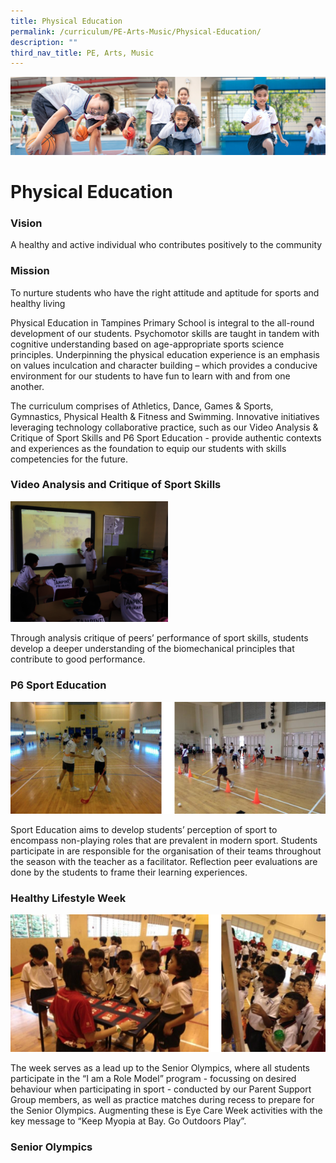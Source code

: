 ```yaml
---
title: Physical Education
permalink: /curriculum/PE-Arts-Music/Physical-Education/
description: ""
third_nav_title: PE, Arts, Music
---
```

![](/images/Our%20Learning%20Experiences.jpg)

Physical Education
==================

### **Vision**

A healthy and active individual who contributes positively to the community  
  

### **Mission**

To nurture students who have the right attitude and aptitude for sports and healthy living  

Physical Education in Tampines Primary School is integral to the all-round development of our students. Psychomotor skills are taught in tandem with cognitive understanding based on age-appropriate sports science principles. Underpinning the physical education experience is an emphasis on values inculcation and character building – which provides a conducive environment for our students to have fun to learn with and from one another.

  

The curriculum comprises of Athletics, Dance, Games & Sports, Gymnastics, Physical Health & Fitness and Swimming. Innovative initiatives leveraging technology collaborative practice, such as our Video Analysis & Critique of Sport Skills and P6 Sport Education - provide authentic contexts and experiences as the foundation to equip our students with skills competencies for the future.

 
### **Video Analysis and Critique of Sport Skills**

<img src="/images/Video%20Analysis%20and%20Critique%20of%20Sport%20Skills-2.png" style="width:50%">

Through analysis critique of peers’ performance of sport skills, students develop a deeper understanding of the biomechanical principles that contribute to good performance.

  

### **P6 Sport Education**

![](/images/PE.png)

Sport Education aims to develop students’ perception of sport to encompass non-playing roles that are prevalent in modern sport. Students participate in are responsible for the organisation of their teams throughout the season with the teacher as a facilitator. Reflection peer evaluations are done by the students to frame their learning experiences.

### **Healthy Lifestyle Week**

![](/images/PE2.png)

The week serves as a lead up to the Senior Olympics, where all students participate in the “I am a Role Model” program - focussing on desired behaviour when participating in sport - conducted by our Parent Support Group members, as well as practice matches during recess to prepare for the Senior Olympics. Augmenting these is Eye Care Week activities with the key message to “Keep Myopia at Bay. Go Outdoors Play”.


### **Senior Olympics**

